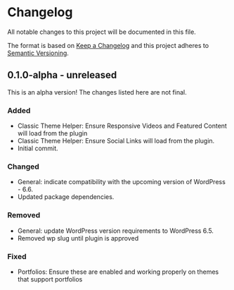 # Changelog

All notable changes to this project will be documented in this file.

The format is based on [Keep a Changelog](https://keepachangelog.com/en/1.0.0/)
and this project adheres to [Semantic Versioning](https://semver.org/spec/v2.0.0.html).

## 0.1.0-alpha - unreleased

This is an alpha version! The changes listed here are not final.

### Added
- Classic Theme Helper: Ensure Responsive Videos and Featured Content will load from the plugin
- Classic Theme Helper: Ensure Social Links will load from the plugin.
- Initial commit.

### Changed
- General: indicate compatibility with the upcoming version of WordPress - 6.6.
- Updated package dependencies.

### Removed
- General: update WordPress version requirements to WordPress 6.5.
- Removed wp slug until plugin is approved

### Fixed
- Portfolios: Ensure these are enabled and working properly on themes that support portfolios
